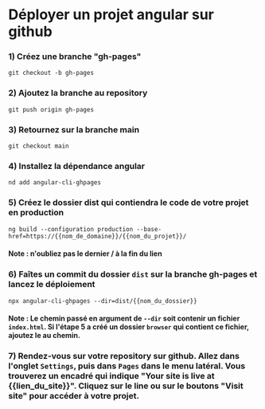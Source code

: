 # Déployer un projet angular sur github

### 1) Créez une branche "gh-pages"

```
git checkout -b gh-pages
```

### 2) Ajoutez la branche au repository

```
git push origin gh-pages
```

### 3) Retournez sur la branche main

```
git checkout main
```

### 4) Installez la dépendance angular

```
nd add angular-cli-ghpages
```

### 5) Créez le dossier dist qui contiendra le code de votre projet en production 

```
ng build --configuration production --base-href=https://{{nom_de_domaine}}/{{nom_du_projet}}/
```
#### Note : n'oubliez pas le dernier / à la fin du lien

### 6) Faîtes un commit du dossier ```dist``` sur la branche gh-pages et lancez le déploiement

```
npx angular-cli-ghpages --dir=dist/{{nom_du_dossier}}
```
#### Note : Le chemin passé en argument de ```--dir``` soit contenir un fichier ```index.html```. Si l'étape 5 a créé un dossier ```browser``` qui contient ce fichier, ajoutez le au chemin.

### 7) Rendez-vous sur votre repository sur github. Allez dans l'onglet ```Settings```, puis dans ```Pages``` dans le menu latéral. Vous trouverez un encadré qui indique "Your site is live at {{lien_du_site}}". Cliquez sur le line ou sur le boutons "Visit site" pour accéder à votre projet.
